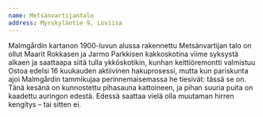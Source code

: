 ```yaml
---
name: Metsänvartijantalo
address: Myrskyläntie 9, Loviisa
---
```

Malmgårdin kartanon 1900-luvun alussa rakennettu Metsänvartijan talo on ollut Maarit Rokkasen ja Jarmo Parkkisen kakkoskotina viime syksystä alkaen ja saattaapa siitä tulla ykköskotikin, kunhan keittiöremontti valmistuu  Ostoa edelsi 16 kuukauden aktiivinen hakuprosessi, mutta kun pariskunta ajoi Malmgårdin tammikujaa perinnemaisemassa he tiesivät: tässä se on. Tänä kesänä on kunnostettu pihasauna kattoineen, ja pihan suuria puita on kaadettu auringon edestä. Edessä saattaa vielä olla muutaman hirren kengitys – tai sitten ei.